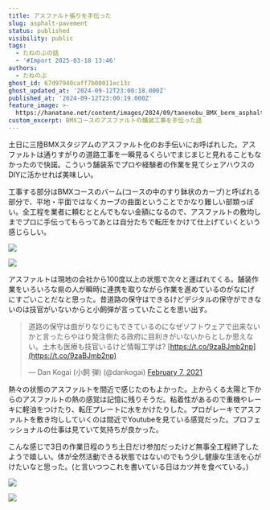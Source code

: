 ```yaml
---
title: アスファルト張りを手伝った
slug: asphalt-pavement
status: published
visibility: public
tags:
  - たねのぶの話
  - '#Import 2025-03-18 13:46'
authors:
  - たねのぶ
ghost_id: 67d97940caff7b00011ec13c
ghost_updated_at: '2024-09-12T23:00:18.000Z'
published_at: '2024-09-12T23:00:19.000Z'
feature_image: >-
  https://hanatane.net/content/images/2024/09/tanenobu_BMX_berm_asphalt_lining__Illustration_for_blog_header__94197200-a6fa-407d-99d8-14a0acd7223b.png
custom_excerpt: BMXコースのアスファルトの舗装工事を手伝った話
---
```

土日に三陸BMXスタジアムのアスファルト化のお手伝いにお呼ばれした。アスファルトは通りすがりの道路工事を一瞬見るくらいでまじまじと見れることもなかったので快諾。こういう舗装系でプロや経験者の作業を見てシェアハウスのDIYに活かせれば美味しい。

工事する部分はBMXコースのバーム(コースの中のすり鉢状のカーブ)と呼ばれる部分で、平地・平面ではなくカーブの曲面ということでかなり難しい部類っぽい。全工程を業者に頼むととんでもない金額になるので、アスファルトの敷均しまでプロに手伝ってもらってあとは自分たちで転圧をかけて仕上げていくという感じらしい。

![](https://hanatane.net/content/images/2024/09/IMG_5154.jpeg)

![](https://hanatane.net/content/images/2024/09/IMG_5155-1.jpeg)

アスファルトは現地の会社から100度以上の状態で次々と運ばれてくる。舗装作業をいろいろな県の人が瞬時に連携を取りながら作業を進めているのがなにげにすごいことだなと思った。昔道路の保守はできるけどデジタルの保守ができないのは技官がいないからと小飼弾が言っていたことを思い出す。

> 道路の保守は曲がりなりにもできているのになぜソフトウェアで出来ないかと言ったらやはり発注側たる政府に目利きがいないからとしか思えない。土木も医療も技官いるけど情報工学は? [https://t.co/9zaBJmb2np](https://t.co/9zaBJmb2np)
> 
> — Dan Kogai (小飼 弾) (@dankogai) [February 7, 2021](https://twitter.com/dankogai/status/1358213162919550978?ref_src=twsrc%5Etfw)

熱々の状態のアスファルトを間近で感じたのもよかった。上からくる太陽と下からのアスファルトの熱の感覚は記憶に残りそうだ。粘着性があるので重機やレーキに軽油をつけたり、転圧プレートに水をかけたりした。プロがレーキでアスファルトを敷き均ししていくのは間近でYoutubeを見ている感覚だった。プロフェッショナルの仕事は見ていて気持ちが良かった。

こんな感じで3日の作業日程のうち土日だけ参加だったけど無事全工程終了したようで嬉しい。体が全然活動できる状態ではないのでもう少し健康な生活を心がけたいなと思った。(と言いつつこれを書いている日はカツ丼を食べている。)

![](https://hanatane.net/content/images/2024/09/IMG_5160.jpeg)

![](https://hanatane.net/content/images/2024/09/IMG_5164.jpeg)
